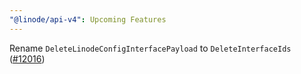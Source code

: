 ```yaml
---
"@linode/api-v4": Upcoming Features
---
```


Rename `DeleteLinodeConfigInterfacePayload` to `DeleteInterfaceIds` ([#12016](https://github.com/linode/manager/pull/12016))
